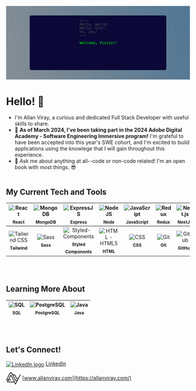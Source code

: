 <img src="github-banner.png" alt="Profile banner" />

# Hello! 👋

- I'm Allan Viray, a curious and dedicated Full Stack Developer with useful skills to share.
- 🌱 **As of March 2024, I've been taking part in the 2024 Adobe Digital Academy - Software Engineering Immersive program!** I'm grateful to have been accepted into this year's SWE cohort, and I'm excited to build applications using the knowlege that I will gain throughout this experience.
- 💬 Ask me about anything at all--code or non-code related! I'm an open book with most things. 😎 
<br></br>


## My Current Tech and Tools

| <img src="https://user-images.githubusercontent.com/25181517/183897015-94a058a6-b86e-4e42-a37f-bf92061753e5.png" alt="React" width=40><br/><sub>**React**</sub> | <img src="https://user-images.githubusercontent.com/25181517/182884177-d48a8579-2cd0-447a-b9a6-ffc7cb02560e.png" alt="MongoDB" width=40><br/><sub>**MongoDB**</sub> | <img src="https://user-images.githubusercontent.com/25181517/183859966-a3462d8d-1bc7-4880-b353-e2cbed900ed6.png" alt="ExpressJS" width=40><br/><sub>**Express**</sub> | <img src="https://user-images.githubusercontent.com/25181517/183568594-85e280a7-0d7e-4d1a-9028-c8c2209e073c.png" alt="NodeJS" width=40 ><br/><sub>**Node**</sub> | <img src="https://user-images.githubusercontent.com/25181517/117447155-6a868a00-af3d-11eb-9cfe-245df15c9f3f.png" alt="JavaScript" width=40><br/><sub>**JavaScript**</sub> | <img src="https://user-images.githubusercontent.com/25181517/187896150-cc1dcb12-d490-445c-8e4d-1275cd2388d6.png" alt="Redux" width=40><br/><sub>**Redux**</sub> | <img  src="https://github.com/marwin1991/profile-technology-icons/assets/136815194/5f8c622c-c217-4649-b0a9-7e0ee24bd704" width="40" alt="Next.js" title="Next.js" /><br/><sub>**NextJS**</sub>|<img src="https://github.com/marwin1991/profile-technology-icons/assets/136815194/2bd495ca-29d8-4415-8e8c-a1979721816a" alt="Gatsby" width=40><br/><sub>**Gatsby**</sub>|<img src="https://user-images.githubusercontent.com/25181517/192107856-aa92c8b1-b615-47c3-9141-ed0d29a90239.png" alt="GraphQL" width=40><br/><sub>**GraphQL**</sub> |
|:-:|:-:|:-:|:-:|:-:|:-:|:-:|:-:|:-:|
| <img  src="https://user-images.githubusercontent.com/25181517/202896760-337261ed-ee92-4979-84c4-d4b829c7355d.png" width="40" alt="Tailwind CSS" title="Tailwind CSS"/><br/><sub>**Tailwind**</sub> | <img src="https://user-images.githubusercontent.com/25181517/192158956-48192682-23d5-4bfc-9dfb-6511ade346bc.png" alt="Sass" width=40><br/><sub>**Sass**</sub> |<img src="https://allanviray.com/static/styled-components-icon-colored-765e7d101019cbd4f057904b8c0fc7c2.svg" alt="Styled-Components" width=40><br/><sub>**Styled**</sub><br/><sub>**Components**</sub> | <img src="https://user-images.githubusercontent.com/25181517/192158954-f88b5814-d510-4564-b285-dff7d6400dad.png" alt="HTML - HTML5" width=40><br/><sub>**HTML**</sub> | <img src="https://user-images.githubusercontent.com/25181517/183898674-75a4a1b1-f960-4ea9-abcb-637170a00a75.png" alt="CSS" width=40><br/><sub>**CSS**</sub> | <img src="https://user-images.githubusercontent.com/25181517/192108372-f71d70ac-7ae6-4c0d-8395-51d8870c2ef0.png" alt="Git" width=40><br/><sub>**Git**</sub> | <img src="https://user-images.githubusercontent.com/25181517/192108374-8da61ba1-99ec-41d7-80b8-fb2f7c0a4948.png" alt="Github" width="40"><br/><sub>**GitHub**</sub> | <img src="https://user-images.githubusercontent.com/25181517/192108891-d86b6220-e232-423a-bf5f-90903e6887c3.png" alt="VS Code" width=40><br/><sub>**VS Code**</sub>|




<br></br>

## Learning More About
| <img src="https://cdn-icons-png.flaticon.com/512/7506/7506880.png" alt="SQL" width=40><br/><sub>**SQL**</sub> | <img src="https://user-images.githubusercontent.com/25181517/117208740-bfb78400-adf5-11eb-97bb-09072b6bedfc.png" alt="PostgreSQL" width=40><br/><sub>**PostgreSQL**</sub> |<img src="https://user-images.githubusercontent.com/25181517/117201156-9a724800-adec-11eb-9a9d-3cd0f67da4bc.png" alt="Java" width=40 ><br/><sub>**Java**</sub>|
|:-:|:-:|:-:|


<br><br>

## Let's Connect!
<a href="https://linkedin.com/in/allangviray" target="blank"><img align="center" src="https://raw.githubusercontent.com/rahuldkjain/github-profile-readme-generator/master/src/images/icons/Social/linked-in-alt.svg" alt="LinkedIn logo" height="30" width="40" /></a> [LinkedIn](https://linkedin.com/in/allangviray)

<a href="https://allanviray.com/" target="blank"><img align="center" src="icon.png" alt="Allan Viray website logo" width="40" /></a> [www.allanviray.com](https://allanviray.com/)

<!--
**agviray/agviray** is a ✨ _special_ ✨ repository because its `README.md` (this file) appears on your GitHub profile.

Here are some ideas to get you started:

- 🔭 I’m currently working on ...
- 🌱 I’m currently learning ...
- 👯 I’m looking to collaborate on ...
- 🤔 I’m looking for help with ...
- 💬 Ask me about ...
- 📫 How to reach me: ...
- 😄 Pronouns: ...
- ⚡ Fun fact: ...
-->
